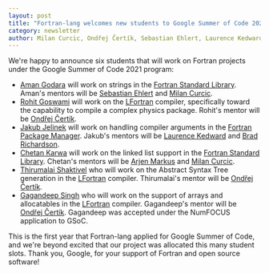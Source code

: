 ```yaml
---
layout: post
title: "Fortran-lang welcomes new students to Google Summer of Code 2021"
category: newsletter
author: Milan Curcic, Ondřej Čertík, Sebastian Ehlert, Laurence Kedward, Arjen Markus, Brad Richardson
---
```


We're happy to announce six students that will work on Fortran projects under
the Google Summer of Code 2021 program:

* [Aman Godara](https://github.com/aman-godara) will work on strings in the
  [Fortran Standard Library](https://github.com/fortran-lang/stdlib). Aman's
  mentors will be [Sebastian Ehlert](https://github.com/awvwgk) and
  [Milan Curcic](https://github.com/milancurcic).
* [Rohit Goswami](https://github.com/haozeke) will work on the
  [LFortran](https://lfortran.org) compiler, specifically toward the capability
  to compile a complex physics package. Rohit's mentor will be
  [Ondřej Čertík](https://github.com/certik).
* [Jakub Jelinek](https://github.com/kubajj) will work on handling compiler
  arguments in the
  [Fortran Package Manager](https://github.com/fortran-lang/fpm). Jakub's
  mentors will be [Laurence Kedward](https://github.com/lkedward) and
  [Brad Richardson](https://github.com/everythingfunctional).
* [Chetan Karwa](https://github.com/chetankarwa) will work on the linked list
  support in the
  [Fortran Standard Library](https://github.com/fortran-lang/stdlib). Chetan's
  mentors will be [Arjen Markus](https://github.com/arjenmarkus) and
  [Milan Curcic](https://github.com/milancurcic).
* [Thirumalai Shaktivel](https://gitlab.com/Thirumalai-Shaktivel) who will work
  on the Abstract Syntax Tree generation in the [LFortran](https://lfortran.org)
  compiler. Thirumalai's mentor will be
  [Ondřej Čertík](https://github.com/certik).
* [Gagandeep Singh](https://github.com/czgdp1807) who will work on the support
  of arrays and allocatables in the [LFortran](https://lfortran.org) compiler.
  Gagandeep's mentor will be [Ondřej Čertík](https://github.com/certik).
  Gagandeep was accepted under the NumFOCUS application to GSoC.

This is the first year that Fortran-lang applied for Google Summer of Code, and
we're beyond excited that our project was allocated this many student slots.
Thank you, Google, for your support of Fortran and open source software!

